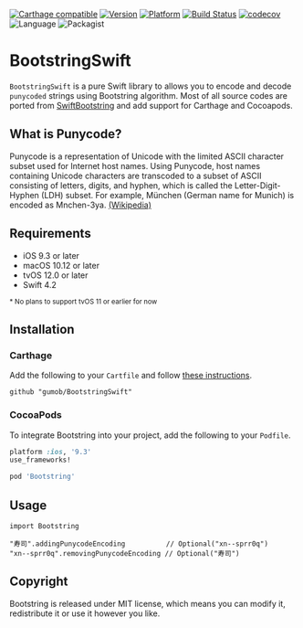 [![Carthage compatible](https://img.shields.io/badge/Carthage-compatible-4BC51D.svg)](https://github.com/gumob/BootstringSwift)
[![Version](http://img.shields.io/cocoapods/v/Bootstring.svg)](http://cocoadocs.org/docsets/Bootstring)
[![Platform](http://img.shields.io/cocoapods/p/Bootstring.svg)](http://cocoadocs.org/docsets/Bootstring)
[![Build Status](https://travis-ci.com/gumob/BootstringSwift.svg?branch=master)](https://travis-ci.com/gumob/BootstringSwift)
[![codecov](https://codecov.io/gh/gumob/BootstringSwift/branch/master/graph/badge.svg)](https://codecov.io/gh/gumob/BootstringSwift)
![Language](https://img.shields.io/badge/Language-Swift%204.2-orange.svg)
![Packagist](https://img.shields.io/packagist/l/doctrine/orm.svg)

# BootstringSwift
<code>BootstringSwift</code> is a pure Swift library to allows you to encode and decode `punycoded` strings using Bootstring algorithm.
Most of all source codes are ported from [SwiftBootstring](https://github.com/YOCKOW/SwiftBootstring/tree/1.0.0) and add support for Carthage and Cocoapods.

## What is Punycode?

Punycode is a representation of Unicode with the limited ASCII character subset used for Internet host names. Using Punycode, host names containing Unicode characters are transcoded to a subset of ASCII consisting of letters, digits, and hyphen, which is called the Letter-Digit-Hyphen (LDH) subset. For example, München (German name for Munich) is encoded as Mnchen-3ya. [(Wikipedia)](https://en.wikipedia.org/wiki/Punycode)

## Requirements

- iOS 9.3 or later
- macOS 10.12 or later
- tvOS 12.0 or later
- Swift 4.2

<small>* No plans to support tvOS 11 or earlier for now</small>


## Installation

### Carthage

Add the following to your `Cartfile` and follow [these instructions](https://github.com/Carthage/Carthage#adding-frameworks-to-an-application).

```
github "gumob/BootstringSwift"
```

### CocoaPods

To integrate Bootstring into your project, add the following to your `Podfile`.

```ruby
platform :ios, '9.3'
use_frameworks!

pod 'Bootstring'
```

## Usage

```
import Bootstring

"寿司".addingPunycodeEncoding          // Optional("xn--sprr0q")
"xn--sprr0q".removingPunycodeEncoding // Optional("寿司")
```


## Copyright

Bootstring is released under MIT license, which means you can modify it, redistribute it or use it however you like.
